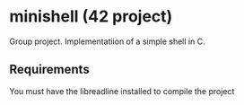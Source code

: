 # minishell (42 project)

Group project. Implementatiion of a simple shell in C.

## Requirements

You must have the libreadline installed to compile the project
